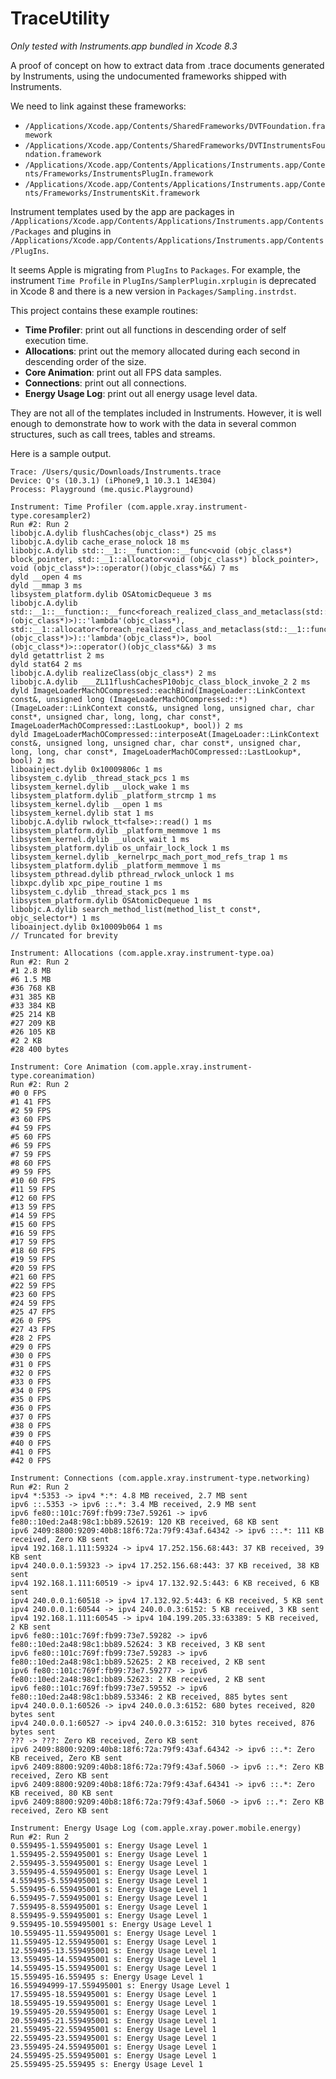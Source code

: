 # TraceUtility

*Only tested with Instruments.app bundled in Xcode 8.3*

A proof of concept on how to extract data from .trace documents generated by Instruments, using the undocumented frameworks shipped with Instruments.

We need to link against these frameworks:

* `/Applications/Xcode.app/Contents/SharedFrameworks/DVTFoundation.framework`
* `/Applications/Xcode.app/Contents/SharedFrameworks/DVTInstrumentsFoundation.framework`
* `/Applications/Xcode.app/Contents/Applications/Instruments.app/Contents/Frameworks/InstrumentsPlugIn.framework`
* `/Applications/Xcode.app/Contents/Applications/Instruments.app/Contents/Frameworks/InstrumentsKit.framework`

Instrument templates used by the app are packages in `/Applications/Xcode.app/Contents/Applications/Instruments.app/Contents/Packages` and plugins in `/Applications/Xcode.app/Contents/Applications/Instruments.app/Contents/PlugIns`.

It seems Apple is migrating from `PlugIns` to `Packages`. For example, the instrument `Time Profile` in `PlugIns/SamplerPlugin.xrplugin` is deprecated in Xcode 8 and there is a new version in `Packages/Sampling.instrdst`.

This project contains these example routines:

* **Time Profiler**: print out all functions in descending order of self execution time.
* **Allocations**: print out the memory allocated during each second in descending order of the size.
* **Core Animation**: print out all FPS data samples.
* **Connections**: print out all connections.
* **Energy Usage Log**: print out all energy usage level data.

They are not all of the templates included in Instruments. However, it is well enough to demonstrate how to work with the data in several common structures, such as call trees, tables and streams.

Here is a sample output.

```
Trace: /Users/qusic/Downloads/Instruments.trace
Device: Q's (10.3.1) (iPhone9,1 10.3.1 14E304)
Process: Playground (me.qusic.Playground)

Instrument: Time Profiler (com.apple.xray.instrument-type.coresampler2)
Run #2: Run 2
libobjc.A.dylib flushCaches(objc_class*) 25 ms
libobjc.A.dylib cache_erase_nolock 18 ms
libobjc.A.dylib std::__1::__function::__func<void (objc_class*) block_pointer, std::__1::allocator<void (objc_class*) block_pointer>, void (objc_class*)>::operator()(objc_class*&&) 7 ms
dyld __open 4 ms
dyld __mmap 3 ms
libsystem_platform.dylib OSAtomicDequeue 3 ms
libobjc.A.dylib std::__1::__function::__func<foreach_realized_class_and_metaclass(std::__1::function<void (objc_class*)>)::'lambda'(objc_class*), std::__1::allocator<foreach_realized_class_and_metaclass(std::__1::function<void (objc_class*)>)::'lambda'(objc_class*)>, bool (objc_class*)>::operator()(objc_class*&&) 3 ms
dyld getattrlist 2 ms
dyld stat64 2 ms
libobjc.A.dylib realizeClass(objc_class*) 2 ms
libobjc.A.dylib ___ZL11flushCachesP10objc_class_block_invoke_2 2 ms
dyld ImageLoaderMachOCompressed::eachBind(ImageLoader::LinkContext const&, unsigned long (ImageLoaderMachOCompressed::*)(ImageLoader::LinkContext const&, unsigned long, unsigned char, char const*, unsigned char, long, long, char const*, ImageLoaderMachOCompressed::LastLookup*, bool)) 2 ms
dyld ImageLoaderMachOCompressed::interposeAt(ImageLoader::LinkContext const&, unsigned long, unsigned char, char const*, unsigned char, long, long, char const*, ImageLoaderMachOCompressed::LastLookup*, bool) 2 ms
liboainject.dylib 0x10009806c 1 ms
libsystem_c.dylib _thread_stack_pcs 1 ms
libsystem_kernel.dylib __ulock_wake 1 ms
libsystem_platform.dylib _platform_strcmp 1 ms
libsystem_kernel.dylib __open 1 ms
libsystem_kernel.dylib stat 1 ms
libobjc.A.dylib rwlock_tt<false>::read() 1 ms
libsystem_platform.dylib _platform_memmove 1 ms
libsystem_kernel.dylib __ulock_wait 1 ms
libsystem_platform.dylib os_unfair_lock_lock 1 ms
libsystem_kernel.dylib _kernelrpc_mach_port_mod_refs_trap 1 ms
libsystem_platform.dylib _platform_memmove 1 ms
libsystem_pthread.dylib pthread_rwlock_unlock 1 ms
libxpc.dylib xpc_pipe_routine 1 ms
libsystem_c.dylib _thread_stack_pcs 1 ms
libsystem_platform.dylib OSAtomicDequeue 1 ms
libobjc.A.dylib search_method_list(method_list_t const*, objc_selector*) 1 ms
liboainject.dylib 0x10009b064 1 ms
// Truncated for brevity

Instrument: Allocations (com.apple.xray.instrument-type.oa)
Run #2: Run 2
#1 2.8 MB
#6 1.5 MB
#36 768 KB
#31 385 KB
#33 384 KB
#25 214 KB
#27 209 KB
#26 105 KB
#2 2 KB
#28 400 bytes

Instrument: Core Animation (com.apple.xray.instrument-type.coreanimation)
Run #2: Run 2
#0 0 FPS
#1 41 FPS
#2 59 FPS
#3 60 FPS
#4 59 FPS
#5 60 FPS
#6 59 FPS
#7 59 FPS
#8 60 FPS
#9 59 FPS
#10 60 FPS
#11 59 FPS
#12 60 FPS
#13 59 FPS
#14 59 FPS
#15 60 FPS
#16 59 FPS
#17 59 FPS
#18 60 FPS
#19 59 FPS
#20 59 FPS
#21 60 FPS
#22 59 FPS
#23 60 FPS
#24 59 FPS
#25 47 FPS
#26 0 FPS
#27 43 FPS
#28 2 FPS
#29 0 FPS
#30 0 FPS
#31 0 FPS
#32 0 FPS
#33 0 FPS
#34 0 FPS
#35 0 FPS
#36 0 FPS
#37 0 FPS
#38 0 FPS
#39 0 FPS
#40 0 FPS
#41 0 FPS
#42 0 FPS

Instrument: Connections (com.apple.xray.instrument-type.networking)
Run #2: Run 2
ipv4 *:5353 -> ipv4 *:*: 4.8 MB received, 2.7 MB sent
ipv6 ::.5353 -> ipv6 ::.*: 3.4 MB received, 2.9 MB sent
ipv6 fe80::101c:769f:fb99:73e7.59261 -> ipv6 fe80::10ed:2a48:98c1:bb89.52619: 120 KB received, 68 KB sent
ipv6 2409:8800:9209:40b8:18f6:72a:79f9:43af.64342 -> ipv6 ::.*: 111 KB received, Zero KB sent
ipv4 192.168.1.111:59324 -> ipv4 17.252.156.68:443: 37 KB received, 39 KB sent
ipv4 240.0.0.1:59323 -> ipv4 17.252.156.68:443: 37 KB received, 38 KB sent
ipv4 192.168.1.111:60519 -> ipv4 17.132.92.5:443: 6 KB received, 6 KB sent
ipv4 240.0.0.1:60518 -> ipv4 17.132.92.5:443: 6 KB received, 5 KB sent
ipv4 240.0.0.1:60544 -> ipv4 240.0.0.3:6152: 5 KB received, 3 KB sent
ipv4 192.168.1.111:60545 -> ipv4 104.199.205.33:63389: 5 KB received, 2 KB sent
ipv6 fe80::101c:769f:fb99:73e7.59282 -> ipv6 fe80::10ed:2a48:98c1:bb89.52624: 3 KB received, 3 KB sent
ipv6 fe80::101c:769f:fb99:73e7.59283 -> ipv6 fe80::10ed:2a48:98c1:bb89.52625: 2 KB received, 2 KB sent
ipv6 fe80::101c:769f:fb99:73e7.59277 -> ipv6 fe80::10ed:2a48:98c1:bb89.52623: 2 KB received, 2 KB sent
ipv6 fe80::101c:769f:fb99:73e7.59552 -> ipv6 fe80::10ed:2a48:98c1:bb89.53346: 2 KB received, 885 bytes sent
ipv4 240.0.0.1:60526 -> ipv4 240.0.0.3:6152: 680 bytes received, 820 bytes sent
ipv4 240.0.0.1:60527 -> ipv4 240.0.0.3:6152: 310 bytes received, 876 bytes sent
??? -> ???: Zero KB received, Zero KB sent
ipv6 2409:8800:9209:40b8:18f6:72a:79f9:43af.64342 -> ipv6 ::.*: Zero KB received, Zero KB sent
ipv6 2409:8800:9209:40b8:18f6:72a:79f9:43af.5060 -> ipv6 ::.*: Zero KB received, Zero KB sent
ipv6 2409:8800:9209:40b8:18f6:72a:79f9:43af.64341 -> ipv6 ::.*: Zero KB received, 80 KB sent
ipv6 2409:8800:9209:40b8:18f6:72a:79f9:43af.5060 -> ipv6 ::.*: Zero KB received, Zero KB sent

Instrument: Energy Usage Log (com.apple.xray.power.mobile.energy)
Run #2: Run 2
0.559495-1.559495001 s: Energy Usage Level 1
1.559495-2.559495001 s: Energy Usage Level 1
2.559495-3.559495001 s: Energy Usage Level 1
3.559495-4.559495001 s: Energy Usage Level 1
4.559495-5.559495001 s: Energy Usage Level 1
5.559495-6.559495001 s: Energy Usage Level 1
6.559495-7.559495001 s: Energy Usage Level 1
7.559495-8.559495001 s: Energy Usage Level 1
8.559495-9.559495001 s: Energy Usage Level 1
9.559495-10.559495001 s: Energy Usage Level 1
10.559495-11.559495001 s: Energy Usage Level 1
11.559495-12.559495001 s: Energy Usage Level 1
12.559495-13.559495001 s: Energy Usage Level 1
13.559495-14.559495001 s: Energy Usage Level 1
14.559495-15.559495001 s: Energy Usage Level 1
15.559495-16.559495 s: Energy Usage Level 1
16.559494999-17.559495001 s: Energy Usage Level 1
17.559495-18.559495001 s: Energy Usage Level 1
18.559495-19.559495001 s: Energy Usage Level 1
19.559495-20.559495001 s: Energy Usage Level 1
20.559495-21.559495001 s: Energy Usage Level 1
21.559495-22.559495001 s: Energy Usage Level 1
22.559495-23.559495001 s: Energy Usage Level 1
23.559495-24.559495001 s: Energy Usage Level 1
24.559495-25.559495001 s: Energy Usage Level 1
25.559495-25.559495 s: Energy Usage Level 1
```
